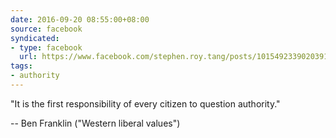 ```yaml
---
date: 2016-09-20 08:55:00+08:00
source: facebook
syndicated:
- type: facebook
  url: https://www.facebook.com/stephen.roy.tang/posts/10154923390203912
tags:
- authority
---
```


"It is the first responsibility of every citizen to question authority." 

-- Ben Franklin ("Western liberal values")